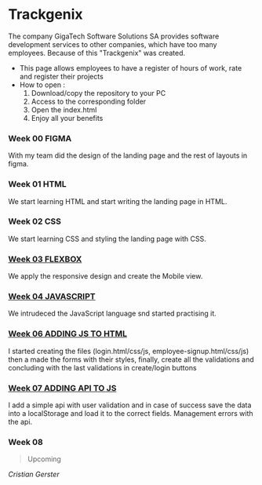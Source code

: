 # Trackgenix
The company GigaTech Software Solutions SA provides software development services to other companies, which have too many employees. Because of this "Trackgenix" was created.
- This page allows employees to have a register of hours of work, rate and register their projects
- How to open :
    1. Download/copy the repository to your PC
    2. Access to the corresponding folder
    3. Open the index.html
    4. Enjoy all your benefits



### Week 00 FIGMA
With my team did the design of the landing page and the rest of layouts in figma.
### Week 01 HTML
We start learning HTML and start writing the landing page in HTML.
### Week 02 CSS
We start learning CSS and styling the landing page with CSS.
### [Week 03 FLEXBOX](https://prodiggy-vinilos.github.io/BaSP-A2022-Etapa-1/Semana-03/index.html)
We apply the responsive design and create the Mobile view.
### [Week 04 JAVASCRIPT](https://prodiggy-vinilos.github.io/BaSP-A2022-Etapa-1/Semana-04/index.html)
We intrudeced the JavaScript language snd started practising it.
### [Week 06 ADDING JS TO HTML](https://prodiggy-vinilos.github.io/BaSP-A2022-Etapa-1/Semana-06/views/index.html)
I started creating the files (login.html/css/js, employee-signup.html/css/js) then a made the forms with their styles, finally, create all the validations and concluding with the last validations in create/login buttons
### [Week 07 ADDING API TO JS](https://prodiggy-vinilos.github.io/BaSP-A2022-Etapa-1/Semana-07/views/index.html)
I add a simple api with user validation and in case of success save the data into a localStorage and load it to the correct fields.
Management errors with the api.
### Week 08
> Upcoming

_Cristian Gerster_
